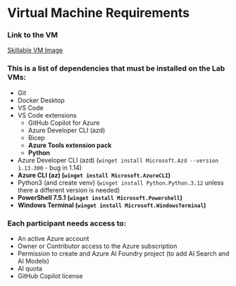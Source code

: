 
# Virtual Machine Requirements

### Link to the VM

[Skillable VM Image](https://labondemand.com/LabProfile/185838)

### This is a list of dependencies that must be installed on the Lab VMs:

- Git
- Docker Desktop
- VS Code
- VS Code extensions
    - GitHub Copilot for Azure
    - Azure Developer CLI (azd)
    - Bicep
    - **Azure Tools extension pack**
    - **Python**
- Azure Developer CLI (azd) (`winget install Microsoft.Azd --version 1.13.300` - bug in 1.14)
- **Azure CLI (az) (`winget install Microsoft.AzureCLI`)**
- Python3 (and create venv) (`winget install Python.Python.3.12` unless there a different version is needed)
- **PowerShell 7.5.1 (`winget install Microsoft.Powershell`)**
- **Windows Terminal (`winget install Microsoft.WindowsTerminal`)**

### Each participant needs access to:
- An active Azure account
- Owner or Contributor access to the Azure subscription
- Permission to create and Azure AI Foundry project (to add AI Search and AI Models)
- AI quota
- GitHub Copilot license
